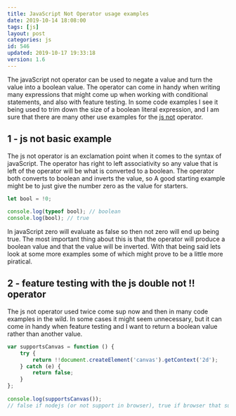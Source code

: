 ```yaml
---
title: JavaScript Not Operator usage examples
date: 2019-10-14 18:08:00
tags: [js]
layout: post
categories: js
id: 546
updated: 2019-10-17 19:33:18
version: 1.6
---
```


The javaScript not operator can be used to negate a value and turn the value into a boolean value. The operator can come in handy when writing many expressions that might come up when working with conditional statements, and also with feature testing. In some code examples I see it being used to trim down the size of a boolean literal expression, and I am sure that there are many other use examples for the [js not](https://developer.mozilla.org/en-US/docs/Web/JavaScript/Reference/Operators/Logical_Operators) operator.

<!-- more -->

## 1 - js not basic example

The js not operator is an exclamation point when it comes to the syntax of javaScript. The operator has right to left associativity so any value that is left of the operator will be what is converted to a boolean. The operator both converts to boolean and inverts the value, so A good starting example might be to just give the number zero as the value for starters.

```js
let bool = !0;
 
console.log(typeof bool); // boolean
console.log(bool); // true
```

In javaScript zero will evaluate as false so then not zero will end up being true. The most important thing about this is that the operator will produce a boolean value and that the value will be inverted. With that being said lets look at some more examples some of which might prove to be a little more piratical.

## 2 - feature testing with the js double not !! operator

The js not operator used twice come sup now and then in many code examples in the wild. In some cases it might seem unnecessary, but it can come in handy when feature testing and I want to return a boolean value rather than another value.

```js
var supportsCanvas = function () {
    try {
        return !!document.createElement('canvas').getContext('2d');
    } catch (e) {
        return false;
    }
};
 
console.log(supportsCanvas()); 
// false if nodejs (or not support in browser), true if browser that supports 2d canvas
```